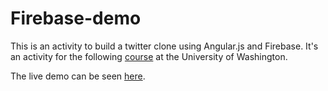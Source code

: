 # Firebase-demo

This is an activity to build a twitter clone using Angular.js and Firebase.  It's an activity for the following [course](http://faculty.washington.edu/mikefree/info343/) at the University of Washington. 

The live demo can be seen [here](http://mfviz.com/firebase-demo).
